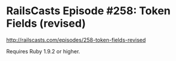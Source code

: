 # RailsCasts Episode #258: Token Fields (revised)

http://railscasts.com/episodes/258-token-fields-revised

Requires Ruby 1.9.2 or higher.
